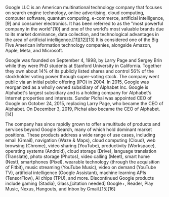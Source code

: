 Google LLC is an American multinational technology company that focuses on search engine technology, online advertising, cloud computing, computer software, quantum computing, e-commerce, artificial intelligence,[9] and consumer electronics. It has been referred to as the "most powerful company in the world"[10] and one of the world's most valuable brands due to its market dominance, data collection, and technological advantages in the area of artificial intelligence.[11][12][13] It is considered one of the Big Five American information technology companies, alongside Amazon, Apple, Meta, and Microsoft.

Google was founded on September 4, 1998, by Larry Page and Sergey Brin while they were PhD students at Stanford University in California. Together they own about 14% of its publicly listed shares and control 56% of the stockholder voting power through super-voting stock. The company went public via an initial public offering (IPO) in 2004. In 2015, Google was reorganized as a wholly owned subsidiary of Alphabet Inc. Google is Alphabet's largest subsidiary and is a holding company for Alphabet's Internet properties and interests. Sundar Pichai was appointed CEO of Google on October 24, 2015, replacing Larry Page, who became the CEO of Alphabet. On December 3, 2019, Pichai also became the CEO of Alphabet.[14]

The company has since rapidly grown to offer a multitude of products and services beyond Google Search, many of which hold dominant market positions. These products address a wide range of use cases, including email (Gmail), navigation (Waze & Maps), cloud computing (Cloud), web browsing (Chrome), video sharing (YouTube), productivity (Workspace), operating systems (Android), cloud storage (Drive), language translation (Translate), photo storage (Photos), video calling (Meet), smart home (Nest), smartphones (Pixel), wearable technology (through the acquisition of Fitbit), music streaming (YouTube Music), video on demand (YouTube TV), artificial intelligence (Google Assistant), machine learning APIs (TensorFlow), AI chips (TPU), and more. Discontinued Google products include gaming (Stadia), Glass,[citation needed] Google+, Reader, Play Music, Nexus, Hangouts, and Inbox by Gmail.[15][16]